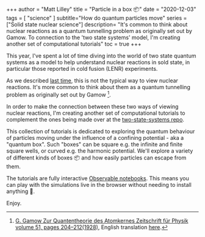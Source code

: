 +++
author = "Matt Lilley"
title = "Particle in a box 📦"
date = "2020-12-03"
tags = [
    "science"
]
subtitle="How do quantum particles move"
series = ["Solid state nuclear science"]
description= "It's common to think about nuclear reactions as a quantum tunnelling problem as originally set out by Gamow. To connection to the 'two state systems' model, I'm creating another set of computational tutorials"
toc = true
+++

This year, I've spent a lot of time diving into the world of two state quantum systems as a model to help understand nuclear reactions in sold state, in particular those reported in cold fusion (LENR) experiments.

As we described [last time](/posts/two-state-quantum-systems), this is not the typical way to view nuclear reactions. It's more common to think about them as a quantum tunnelling problem as originally set out by Gamow [^1].

In order to make the connection between these two ways of viewing nuclear reactions, I'm creating another set of computational tutorials to complement the ones being made over at the [two-state-systems repo](https://github.com/project-ida/two-state-quantum-systems).

This collection of tutorials is dedicated to exploring the quantum behaviour of particles moving under the influence of a confining potential - aka a "quantum box". Such "boxes" can be square e.g. the infinite and finite square wells, or curved e.g. the harmonic potential. We'll explore a variety of different kinds of boxes 📦 and how easily particles can escape from them. 

The tutorials are fully interactive [Observable notebooks](https://observablehq.com/@mklilley/quantum-physics-particle-in-a-box?collection=@mklilley/quantum-physics). This means you can play with the simulations live in the browser without needing to install anything 🥳.

Enjoy.


[^1]: [G. Gamow Zur Quantentheorie des Atomkernes Zeitschrift für Physik volume 51, pages 204–212(1928)](https://link.springer.com/article/10.1007/BF01343196), English translation [here](https://web.archive.org/web/20220327082154/http://web.ihep.su/dbserv/compas/src/gamow28/eng.pdf).

